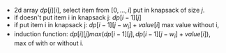 - 2d array $dp[j][i]$, select item from $[0, ..., i]$ put in knapsack of size $j$.
- if doesn't put item i in knapsack j: $dp[i-1][j]$
- if put item i in knapsack j: $dp[i-1][j-w_i] + value[i]$ max value without i, 
- induction function: $dp[i][j] max(dp[i-1][j], dp[i-1][j-w_i] + value[i])$, max of with or without i. 

